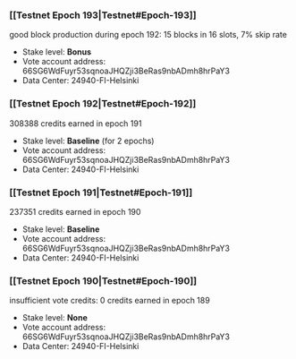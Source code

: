 ### [[Testnet Epoch 193|Testnet#Epoch-193]]
good block production during epoch 192: 15 blocks in 16 slots, 7% skip rate
* Stake level: **Bonus**
* Vote account address: 66SG6WdFuyr53sqnoaJHQZji3BeRas9nbADmh8hrPaY3
* Data Center: 24940-FI-Helsinki
### [[Testnet Epoch 192|Testnet#Epoch-192]]
308388 credits earned in epoch 191
* Stake level: **Baseline** (for 2 epochs)
* Vote account address: 66SG6WdFuyr53sqnoaJHQZji3BeRas9nbADmh8hrPaY3
* Data Center: 24940-FI-Helsinki
### [[Testnet Epoch 191|Testnet#Epoch-191]]
237351 credits earned in epoch 190
* Stake level: **Baseline**
* Vote account address: 66SG6WdFuyr53sqnoaJHQZji3BeRas9nbADmh8hrPaY3
* Data Center: 24940-FI-Helsinki
### [[Testnet Epoch 190|Testnet#Epoch-190]]
insufficient vote credits: 0 credits earned in epoch 189
* Stake level: **None**
* Vote account address: 66SG6WdFuyr53sqnoaJHQZji3BeRas9nbADmh8hrPaY3
* Data Center: 24940-FI-Helsinki